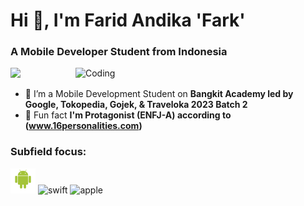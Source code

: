 
<h1 align="left">Hi 👋, I'm Farid Andika 'Fark' </h1>
<h3 align="left">A Mobile Developer Student from Indonesia</h3>
<img align="right" alt="Coding" width="400" src="https://cdn.dribbble.com/users/1162077/screenshots/3848914/programmer.gif">

<p align="left"> <img src="https://komarev.com/ghpvc/?username=faridandika&label=Profile%20views&color=0e75b6&style=flat" /> </p>

- 🔭 I’m a Mobile Development Student on **Bangkit Academy led by Google, Tokopedia, Gojek, & Traveloka 2023 Batch 2**
- 🌝 Fun fact **I'm Protagonist (ENFJ-A) according to (www.16personalities.com)**

<h3 align="left">Subfield focus:</h3>
<p align="left"> 
  <img src="https://raw.githubusercontent.com/devicons/devicon/master/icons/android/android-original-wordmark.svg" alt="android" width="40" height="40"/>
  <img src="https://upload.wikimedia.org/wikipedia/commons/2/20/Swift_logo.png" alt="swift" width="40" height="40"/>
  <img src="https://upload.wikimedia.org/wikipedia/commons/thumb/f/fa/Apple_logo_black.svg/1280px-Apple_logo_black.svg.png" alt="apple" width="40" height="40"/>
</p>
